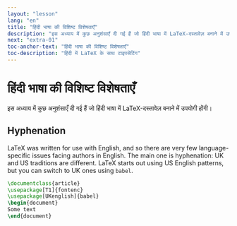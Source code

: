 ```yaml
---
layout: "lesson"
lang: "en"
title: "हिंदी भाषा की विशिष्ट विशेषताएँ"
description: "इस अध्याय में कुछ अनुशंसाएँ दी गई हैं जो हिंदी भाषा में LaTeX-दस्तावेज़ बनाने में उपयोगी होंगी।"
next: "extra-01"
toc-anchor-text: "हिंदी भाषा की विशिष्ट विशेषताएँ"
toc-description: "हिंदी में LaTeX के साथ टाइपसेटिंग"
---
```


# हिंदी भाषा की विशिष्ट विशेषताएँ

<span
  class="summary">इस अध्याय में कुछ अनुशंसाएँ दी गई हैं जो हिंदी भाषा में LaTeX-दस्तावेज़ बनाने में उपयोगी होंगी।</span>

## Hyphenation

LaTeX was written for use with English, and so there are very few
language-specific issues facing authors in English. The main one
is hyphenation: UK and US traditions are different. LaTeX starts out
using US English patterns, but you can switch to UK ones using `babel`.

```latex
\documentclass{article}
\usepackage[T1]{fontenc}
\usepackage[UKenglish]{babel}
\begin{document}
Some text
\end{document}
```
